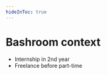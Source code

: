```yaml
---
hideInToc: true
---
```

# Bashroom context

<div class="flex justify-center mt-30">
    <ul>
        <li><fxemoji-school /> Internship in 2nd year</li>
        <li><fxemoji-desertisland /> Freelance before part-time</li>
    </ul>
</div>
